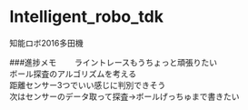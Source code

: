 # Intelligent_robo_tdk
知能ロボ2016多田機

###進捗メモ　　
ライントレースもうちょっと頑張りたい  
ボール探査のアルゴリズムを考える  
距離センサー3つでいい感じに判別できそう  
次はセンサーのデータ取って探査→ボールげっちゅまで書きたい

